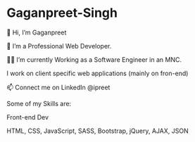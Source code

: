 # Gaganpreet-Singh

👋 Hi, I’m Gaganpreet

👀 I’m a Professional Web Developer.

🐱‍🚀 I’m currently Working as a Software Engineer in an MNC.

I work on client specific web applications (mainly on fron-end)

📫 Connect me on LinkedIn @ipreet

Some of my Skills are:

Front-end Dev

HTML, CSS, JavaScript, SASS, Bootstrap, jQuery, AJAX, JSON
